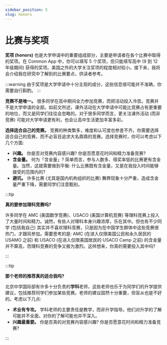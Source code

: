 ```yaml
---
sidebar_position: 5
slug: honors
---
```


# 比赛与奖项

**奖项 (honors)** 也是大学申请中的重要组成部分，主要是申请者在各个比赛中取得的奖项。在 Common App 中，你可以填写 5 个奖项，但只能填写高中 (9 到 12 年级期间) 获得的奖项。美国之外的大学关注奖项的程度相对较小。接下来，我将会介绍我在研究中了解到的比赛要点，供读者参考。

:::warning
由于奖项是大学申请中十分主观的成分，这些信息很可能并不准确，你需要自行斟酌。
:::

**竞赛不是唯一。** 很多同学在高中期间全力参加竞赛，而把活动投入冷宫。竞赛并不是大学申请的全部。如前文所述，课外活动在大学申请中可能比竞赛占有更重要的地位，而又是同学们往往会忽略的。对于很多同学而言，更关注课外活动 (而非竞赛) 可能对大学申请更有利，也会让高中生活更加丰富多彩。

**选择适合自己的竞赛。** 竞赛的种类繁多，难度和认可度也参差不齐。你需要选择适合自己的竞赛，而不必盲目追求大名鼎鼎的竞赛。选择竞赛时，你可以考虑以下几个方面:

* **兴趣。** 你是否对竞赛内容感兴趣? 你是否愿意花时间和精力准备竞赛?
* **含金量。** 何为「含金量」? 简单而言，参与人数多、得奖率低的比赛更有含金量。当然，这就需要做到平衡: 什么比赛既有含金量，又是在我投入时间能够接受的范围内的?
* **避坑。** 许多比赛 (尤其是国内机构组织的比赛) 舞弊现象十分严重，造成含金量严重下降，需要同学们注意甄别。

:::tip

**真的要参加理科竞赛吗?**

许多同学在 AMC (美国数学竞赛)、USACO (美国计算机竞赛) 等理科竞赛上投入了大量时间和精力。诚然，有些人对理科本身兴趣浓厚，乐在其中。但也有不少同学 (包括我自己) 其实并不喜欢理科竞赛，只是因为在中国学生群体中这些竞赛很热门，才跟风参加。需要思考的是: AMC (在进入仅限美国公民和永久居民的 USAMO 之前) 和 USACO (在进入仅限美国居民的 USACO Camp 之前) 的含金量并不算高，而理科竞赛的竞争又极为激烈。这样想来，你真的需要投入其中吗?

:::

:::tip

**那个老师的推荐真的适合我吗?**

北京中学国际部有许多十分负责的**学科**老师，这些老师也乐于为同学们的升学提供建议，包括推荐同学们参加某些竞赛。老师的建议固然十分重要，但盲从也是不好的。考虑以下几点:

* **术业有专攻。** 学科老师的主要责任是教学，而非升学指导。他们对升学的了解可能并不全面，对你的了解可能也并不深入。
* **兴趣最重要。** 你是否真的对竞赛内容感兴趣? 你是否愿意花时间和精力准备竞赛?

:::
